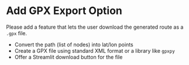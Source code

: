 # Add GPX Export Option

Please add a feature that lets the user download the generated route as a `.gpx` file.

- Convert the path (list of nodes) into lat/lon points
- Create a GPX file using standard XML format or a library like `gpxpy`
- Offer a Streamlit download button for the file
